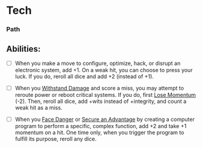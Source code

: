 # Tech
### Path


## Abilities:
- [ ] When you make a move to configure, optimize, hack, or disrupt an electronic system, add +1. On a weak hit, you can choose to press your luck. If you do, reroll all dice and add +2 (instead of +1).

- [ ] When you [Withstand Damage](Withstand_Damage.md) and score a miss, you may attempt to reroute power or reboot critical systems. If you do, first [Lose Momentum](Lose_Momentum.md) (-2). Then, reroll all dice, add +wits instead of +integrity, and count a weak hit as a miss.

- [ ] When you [Face Danger](40_Mechanics/Moves/Adventure/Face_Danger.md) or [Secure an Advantage](40_Mechanics/Moves/Adventure/Secure_an_Advantage.md) by creating a computer program to perform a specific, complex function, add +2 and take +1 momentum on a hit. One time only, when you trigger the program to fulfill its purpose, reroll any dice.

